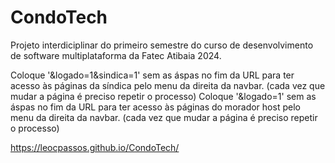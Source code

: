 # CondoTech

Projeto interdiciplinar do primeiro semestre do curso de desenvolvimento de software multiplataforma da Fatec Atibaia 2024.

Coloque '&logado=1&sindica=1' sem as áspas no fim da URL para ter acesso às páginas da síndica pelo menu da direita da navbar. (cada vez que mudar a página é preciso repetir o processo)
Coloque '&logado=1' sem as áspas no fim da URL para ter acesso às páginas do morador host pelo menu da direita da navbar. (cada vez que mudar a página é preciso repetir o processo)


https://leocpassos.github.io/CondoTech/
